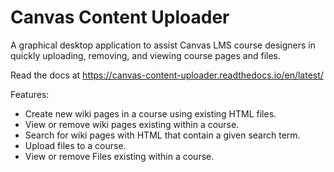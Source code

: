# Canvas Content Uploader
A graphical desktop application to assist Canvas LMS course designers in quickly uploading, removing, and viewing course pages and files.

Read the docs at https://canvas-content-uploader.readthedocs.io/en/latest/

Features:
* Create new wiki pages in a course using existing HTML files.
* View or remove wiki pages existing within a course.
* Search for wiki pages with HTML that contain a given search term.
* Upload files to a course.
* View or remove Files existing within a course.
